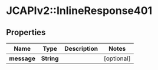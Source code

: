 # JCAPIv2::InlineResponse401

## Properties
Name | Type | Description | Notes
------------ | ------------- | ------------- | -------------
**message** | **String** |  | [optional] 


